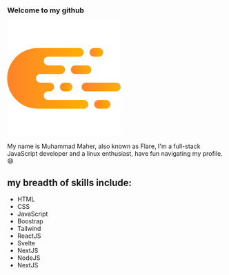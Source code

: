 ### Welcome to my github
![My Logo](https://github.com/CleverFlare/CleverFlare/blob/master/My%20Logo.png?raw=true)

My name is Muhammad Maher, also known as Flare, I'm a full-stack JavaScript developer and a linux enthusiast, have fun navigating my profile. 😄
## my breadth of skills include:
- HTML
- CSS
- JavaScript
- Boostrap
- Tailwind
- ReactJS
- Svelte
- NextJS
- NodeJS
- NextJS
